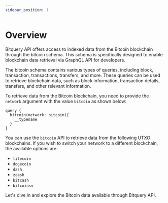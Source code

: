 ```yaml
---
sidebar_position: 1
---
```

# Overview

Bitquery API offers access to indexed data from the Bitcoin blockchain through the bitcoin schema. This schema is specifically designed to enable blockchain data retrieval via GraphQL API for developers.

The bitcoin schema contains various types of queries, including block, transaction, transactions, transfers, and more. These queries can be used to retrieve blockchain data, such as block information, transaction details, transfers, and other relevant information.

To retrieve data from the Bitcoin blockchain, you need to provide the `network` argument with the value `bitcoin` as shown below:

```
query {
  bitcoin(network: bitcoin){
    __typename
  }
}
```

You can use the `bitcoin` API to retrieve data from the following UTXO blockchains. If you wish to switch your network to a different blockchain, the available options are:
- `litecoin` 
- `dogecoin`
- `dash`
- `zcash`
- `bitcash`
- `bitcoinsv`

Let's dive in and explore the Bitcoin data available through Bitquery API.